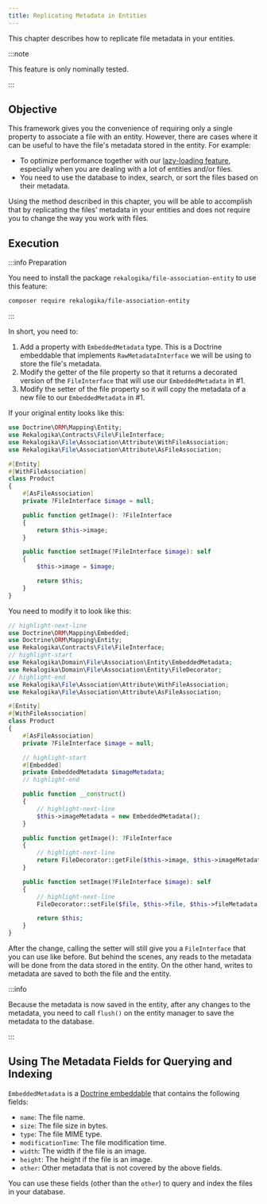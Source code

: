 ```yaml
---
title: Replicating Metadata in Entities
---
```


This chapter describes how to replicate file metadata in your entities.

:::note

This feature is only nominally tested.

:::

## Objective

This framework gives you the convenience of requiring only a single property to
associate a file with an entity. However, there are cases where it can be useful
to have the file's metadata stored in the entity. For example:

* To optimize performance together with our [lazy-loading
  feature](lazy-loading), especially when you are dealing with a lot of entities
  and/or files.
* You need to use the database to index, search, or sort the files based on
  their metadata.

Using the method described in this chapter, you will be able to accomplish that
by replicating the files' metadata in your entities and does not require you
to change the way you work with files.

## Execution

:::info Preparation

You need to install the package `rekalogika/file-association-entity` to use this
feature:

```bash
composer require rekalogika/file-association-entity
```

:::

In short, you need to:

1. Add a property with `EmbeddedMetadata` type. This is a Doctrine embeddable
   that implements `RawMetadataInterface` we will be using to store the file's
   metadata.
2. Modify the getter of the file property so that it returns a decorated
   version of the `FileInterface` that will use our `EmbeddedMetadata` in #1.
3. Modify the setter of the file property so it will copy the metadata of a new
   file to our `EmbeddedMetadata` in #1.

If your original entity looks like this:

```php
use Doctrine\ORM\Mapping\Entity;
use Rekalogika\Contracts\File\FileInterface;
use Rekalogika\File\Association\Attribute\WithFileAssociation;
use Rekalogika\File\Association\Attribute\AsFileAssociation;

#[Entity]
#[WithFileAssociation]
class Product
{
    #[AsFileAssociation]
    private ?FileInterface $image = null;

    public function getImage(): ?FileInterface
    {
        return $this->image;
    }

    public function setImage(?FileInterface $image): self
    {
        $this->image = $image;

        return $this;
    }
}
```

You need to modify it to look like this:

```php
// highlight-next-line
use Doctrine\ORM\Mapping\Embedded;
use Doctrine\ORM\Mapping\Entity;
use Rekalogika\Contracts\File\FileInterface;
// highlight-start
use Rekalogika\Domain\File\Association\Entity\EmbeddedMetadata;
use Rekalogika\Domain\File\Association\Entity\FileDecorator;
// highlight-end
use Rekalogika\File\Association\Attribute\WithFileAssociation;
use Rekalogika\File\Association\Attribute\AsFileAssociation;

#[Entity]
#[WithFileAssociation]
class Product
{
    #[AsFileAssociation]
    private ?FileInterface $image = null;

    // highlight-start
    #[Embedded]
    private EmbeddedMetadata $imageMetadata;
    // highlight-end

    public function __construct()
    {
        // highlight-next-line
        $this->imageMetadata = new EmbeddedMetadata();  
    }

    public function getImage(): ?FileInterface
    {
        // highlight-next-line
        return FileDecorator::getFile($this->image, $this->imageMetadata);
    }

    public function setImage(?FileInterface $image): self
    {
        // highlight-next-line
        FileDecorator::setFile($file, $this->file, $this->fileMetadata);

        return $this;
    }
}
```

After the change, calling the setter will still give you a `FileInterface` that
you can use like before. But behind the scenes, any reads to the metadata will
be done from the data stored in the entity. On the other hand, writes to
metadata are saved to both the file and the entity.

:::info

Because the metadata is now saved in the entity, after any changes to the
metadata, you need to call `flush()` on the entity manager to save the metadata
to the database.

:::

## Using The Metadata Fields for Querying and Indexing

`EmbeddedMetadata` is a [Doctrine embeddable](https://www.doctrine-project.org/projects/doctrine-orm/en/latest/tutorials/embeddables.html) that contains the following fields:

* `name`: The file name.
* `size`: The file size in bytes.
* `type`: The file MIME type.
* `modificationTime`: The file modification time.
* `width`: The width if the file is an image.
* `height`: The height if the file is an image.
* `other`: Other metadata that is not covered by the above fields.

You can use these fields (other than the `other`) to query and index the files
in your database.